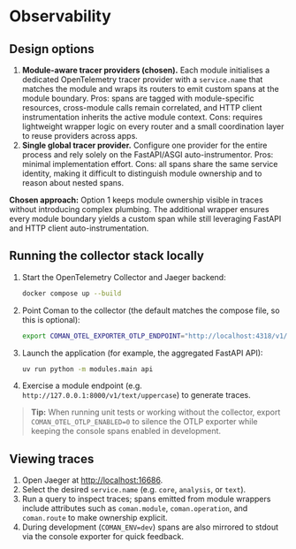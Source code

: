 # Observability

## Design options

1. **Module-aware tracer providers (chosen).** Each module initialises a dedicated
   OpenTelemetry tracer provider with a `service.name` that matches the module and
   wraps its routers to emit custom spans at the module boundary. Pros: spans are
   tagged with module-specific resources, cross-module calls remain correlated, and
   HTTP client instrumentation inherits the active module context. Cons: requires
   lightweight wrapper logic on every router and a small coordination layer to
   reuse providers across apps.
2. **Single global tracer provider.** Configure one provider for the entire
   process and rely solely on the FastAPI/ASGI auto-instrumentor. Pros: minimal
   implementation effort. Cons: all spans share the same service identity, making
   it difficult to distinguish module ownership and to reason about nested spans.

**Chosen approach:** Option 1 keeps module ownership visible in traces without
introducing complex plumbing. The additional wrapper ensures every module
boundary yields a custom span while still leveraging FastAPI and HTTP client
auto-instrumentation.

## Running the collector stack locally

1. Start the OpenTelemetry Collector and Jaeger backend:

   ```bash
   docker compose up --build
   ```

2. Point Coman to the collector (the default matches the compose file, so this is
   optional):

   ```bash
   export COMAN_OTEL_EXPORTER_OTLP_ENDPOINT="http://localhost:4318/v1/traces"
   ```

3. Launch the application (for example, the aggregated FastAPI API):

   ```bash
   uv run python -m modules.main api
   ```

4. Exercise a module endpoint (e.g. `http://127.0.0.1:8000/v1/text/uppercase`) to
   generate traces.

> **Tip:** When running unit tests or working without the collector, export
> `COMAN_OTEL_OTLP_ENABLED=0` to silence the OTLP exporter while keeping the
> console spans enabled in development.

## Viewing traces

1. Open Jaeger at <http://localhost:16686>.
2. Select the desired `service.name` (e.g. `core`, `analysis`, or `text`).
3. Run a query to inspect traces; spans emitted from module wrappers include
   attributes such as `coman.module`, `coman.operation`, and `coman.route` to
   make ownership explicit.
4. During development (`COMAN_ENV=dev`) spans are also mirrored to stdout via the
   console exporter for quick feedback.
